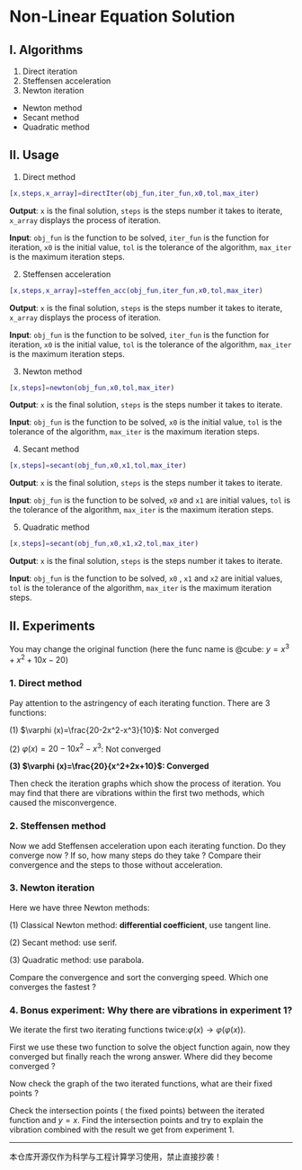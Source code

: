 # Non-Linear Equation Solution

## I. Algorithms

1. Direct iteration
2. Steffensen acceleration
3. Newton iteration

- Newton method
- Secant method
- Quadratic method

## II. Usage

1. Direct method

```matlab
[x,steps,x_array]=directIter(obj_fun,iter_fun,x0,tol,max_iter)
```

**Output**: `x` is the final solution, `steps` is the steps number it takes to iterate, `x_array` displays the process of iteration.

**Input**: `obj_fun` is the function to be solved, `iter_fun` is the function for iteration, `x0` is the initial value, `tol` is the tolerance of the algorithm, `max_iter` is the maximum iteration steps. 

2. Steffensen acceleration

```matlab
[x,steps,x_array]=steffen_acc(obj_fun,iter_fun,x0,tol,max_iter)
```

**Output**: `x` is the final solution, `steps` is the steps number it takes to iterate, `x_array` displays the process of iteration.

**Input**: `obj_fun` is the function to be solved, `iter_fun` is the function for iteration, `x0` is the initial value, `tol` is the tolerance of the algorithm, `max_iter` is the maximum iteration steps. 

3. Newton method

```matlab
[x,steps]=newton(obj_fun,x0,tol,max_iter)
```

**Output**: `x` is the final solution, `steps` is the steps number it takes to iterate.

**Input**: `obj_fun` is the function to be solved,  `x0` is the initial value, `tol` is the tolerance of the algorithm, `max_iter` is the maximum iteration steps. 

4. Secant method

```matlab
[x,steps]=secant(obj_fun,x0,x1,tol,max_iter)
```

**Output**: `x` is the final solution, `steps` is the steps number it takes to iterate.

**Input**: `obj_fun` is the function to be solved,  `x0` and `x1` are initial values, `tol` is the tolerance of the algorithm, `max_iter` is the maximum iteration steps. 

5. Quadratic method

```matlab
[x,steps]=secant(obj_fun,x0,x1,x2,tol,max_iter)
```

**Output**: `x` is the final solution, `steps` is the steps number it takes to iterate.

**Input**: `obj_fun` is the function to be solved,  `x0` , `x1` and `x2` are initial values, `tol` is the tolerance of the algorithm, `max_iter` is the maximum iteration steps. 

## II. Experiments

You may change the original function (here the func name is @cube: $y=x^3+x^2+10x-20$)

### 1. Direct method

Pay attention to the astringency of each iterating function. There are 3 functions:

(1) $\varphi (x)=\frac{20-2x^2-x^3}{10}$: Not converged

(2) $\varphi (x)=20-10x^2-x^3$: Not converged

**(3) $\varphi (x)=\frac{20}{x^2+2x+10}$: Converged**

Then check the iteration graphs which show the process of iteration. You may find that there are vibrations within the first two methods, which caused the misconvergence.

### 2. Steffensen method

Now we add Steffensen acceleration upon each iterating function. Do they converge now ? If so, how many steps do they take ? Compare their convergence and the steps to those without acceleration.

### 3. Newton iteration

Here we have three Newton methods: 

(1) Classical Newton method: **differential coefficient**, use tangent line.

(2) Secant method: use serif.

(3) Quadratic method: use parabola.

Compare the convergence and sort the converging speed. Which one converges the fastest ?

### 4. Bonus experiment: Why there are vibrations in experiment 1?

We iterate the first two iterating functions twice:$\varphi (x)\to \varphi (\varphi (x))$.

First we use these two function to solve the object function again, now they converged but finally reach the wrong answer. Where did they become converged ? 

Now check the graph of the two iterated functions, what are their fixed points ? 

Check the intersection points ( the fixed points) between the iterated function and $y=x$. Find the intersection points and try to explain the vibration combined with the result we get from experiment 1.

---

本仓库开源仅作为科学与工程计算学习使用，禁止直接抄袭！